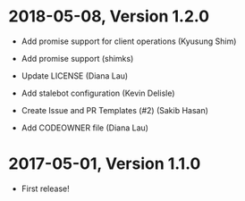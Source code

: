 2018-05-08, Version 1.2.0
=========================

 * Add promise support for client operations (Kyusung Shim)

 * Add promise support (shimks)

 * Update LICENSE (Diana Lau)

 * Add stalebot configuration (Kevin Delisle)

 * Create Issue and PR Templates (#2) (Sakib Hasan)

 * Add CODEOWNER file (Diana Lau)


2017-05-01, Version 1.1.0
=========================

 * First release!
